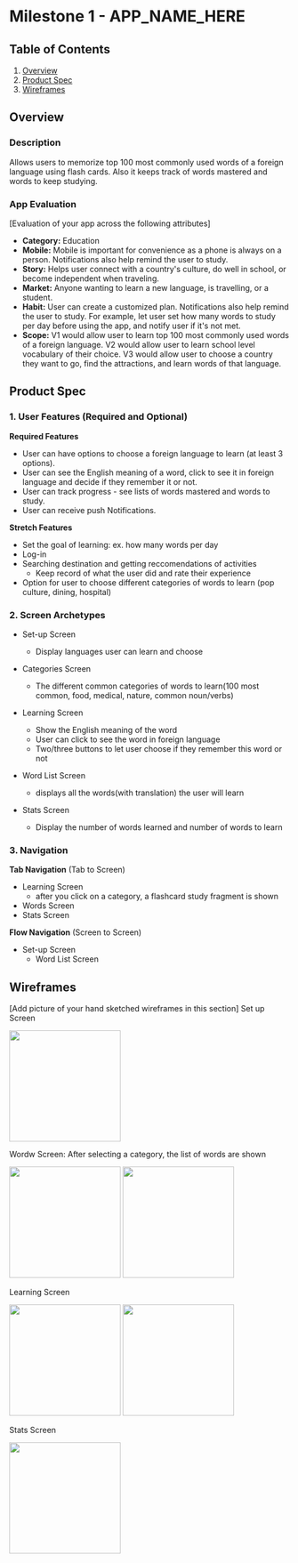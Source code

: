 # Milestone 1 - APP_NAME_HERE

## Table of Contents

1. [Overview](#Overview)
1. [Product Spec](#Product-Spec)
1. [Wireframes](#Wireframes)

## Overview

### Description

Allows users to memorize top 100 most commonly used words of a foreign language using flash cards. Also it keeps track of words mastered and words to keep studying.

### App Evaluation

[Evaluation of your app across the following attributes]
- **Category:** Education
- **Mobile:** Mobile is important for convenience as a phone is always on a person. Notifications also help remind the user to study.
- **Story:** Helps user connect with a country's culture, do well in school, or become independent when traveling.
- **Market:** Anyone wanting to learn a new language, is travelling, or a student.
- **Habit:** User can create a customized plan. Notifications also help remind the user to study. For example, let user set how many words to study per day before using the app, and notify user if it's not met.
- **Scope:** V1 would allow user to learn top 100 most commonly used words of a foreign language. V2 would allow user to learn school level vocabulary of their choice. V3 would allow user to choose a country they want to go, find the attractions, and learn words of that language.

## Product Spec

### 1. User Features (Required and Optional)

**Required Features**

* User can have options to choose a foreign language to learn (at least 3 options).
* User can see the English meaning of a word, click to see it in foreign language and decide if they remember it or not.
* User can track progress - see lists of words mastered and words to study. 
* User can receive push Notifications.


**Stretch Features**

* Set the goal of learning: ex. how many words per day
* Log-in
* Searching destination and getting reccomendations of activities
    * Keep record of what the user did and rate their experience
* Option for user to choose different categories of words to learn (pop culture, dining, hospital)


### 2. Screen Archetypes

- Set-up Screen
  - Display languages user can learn and choose 
  
- Categories Screen
    - The different common categories of words to learn(100 most common, food, medical, nature, common noun/verbs)
- Learning Screen
  - Show the English meaning of the word
  - User can click to see the word in foreign language
  - Two/three buttons to let user choose if they remember this word or not
  
- Word List Screen
    - displays all the words(with translation) the user will learn

- Stats Screen
    - Display the number of words learned and number of words to learn

### 3. Navigation

**Tab Navigation** (Tab to Screen)

* Learning Screen
    * after you click on a category, a flashcard study fragment is shown
* Words Screen
* Stats Screen

**Flow Navigation** (Screen to Screen)

- Set-up Screen
  - Word List Screen



## Wireframes

[Add picture of your hand sketched wireframes in this section]
Set up Screen

<img src="https://user-images.githubusercontent.com/69126372/230789895-b6fe066b-26a4-47ae-8d97-648e9794efae.png" width=200>

Wordw Screen: After selecting a category, the list of words are shown

<img src="https://user-images.githubusercontent.com/69126372/230789944-28eabd10-378f-4773-914f-718082b25a3d.png" width=200>
<img src="https://user-images.githubusercontent.com/69126372/230789959-9f11b612-84e4-46f1-978f-b412b3338a8e.png" width=200>

Learning Screen

<img src="https://user-images.githubusercontent.com/69126372/230790037-b2fc81a1-a4f8-4038-b962-6f3ac3e2c41e.png" width=200>
<img src="https://user-images.githubusercontent.com/69126372/230790047-956cc129-8e76-4c40-bcf7-d1afd509af67.png" width=200>

Stats Screen

<img src="https://user-images.githubusercontent.com/69126372/230790062-40539534-19b7-4afe-bd3f-c7c813444676.png" width=200>
